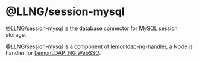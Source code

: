 # @LLNG/session-mysql

@LLNG/session-mysql is the database connector for MySQL session storage.

@LLNG/session-mysql is a component of [lemonldap-ng-handler](https://www.npmjs.com/package/lemonldap-ng-handler),
a Node.js handler for [LemonLDAP::NG WebSSO](https://lemonldap-ng.org).

